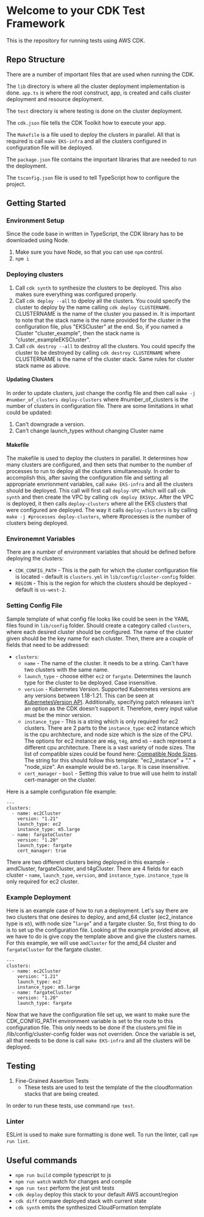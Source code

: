 # Welcome to your CDK Test Framework

This is the repository for running tests using AWS CDK. 

## Repo Structure

There are a number of important files that are used when running the CDK. 

The `lib` directory is where all the cluster deployment implementation is done. `app.ts` is where the root construct, app, is created and calls cluster deployment and resource deployment. 

The `test` directory is where testing is done on the cluster deployment. 

The `cdk.json` file tells the CDK Toolkit how to execute your app.

The `Makefile` is a file used to deploy the clusters in parallel. All that is required is call `make EKS-infra` and all the clusters configured in configuration file will be deployed. 

The `package.json` file contains the important libraries that are needed to run the deployment. 

The `tsconfig.json` file is used to tell TypeScript how to configure the project. 

## Getting Started

### Environment Setup

Since the code base in written in TypeScript, the CDK library has to be downloaded using Node. 

1. Make sure you have Node, so that you can use `npm` control. 
2. `npm i`

### Deploying clusters

1. Call `cdk synth` to synthesize the clusters to be deployed. This also makes sure everything was configured properly. 
2. Call `cdk deploy --all` to dpeloy all the clusters. You could specify the cluster to deploy by the name calling `cdk deploy CLUSTERNAME`. CLUSTERNAME is the name of the cluster you passed in. It is important to note that the stack name is the name provided for the cluster in the configuration file, plus "EKSCluster" at the end. So, if you named a Cluster "cluster_example", then the stack name is "cluster_exampleEKSCluster". 
3. Call `cdk destroy --all` to destroy all the clusters. You could specify the cluster to be destroyed by calling `cdk destroy CLUSTERNAME` where CLUSTERNAME is the name of the cluster stack. Same rules for cluster stack name as above. 

#### Updating Clusters

In order to update clusters, just change the config file and then call `make -j #number_of_clusters deploy-clusters` where #number_of_clusters is the number of clusters in configuration file. There are some limitations in what could be updated:
1. Can't downgrade a version. 
2. Can't change launch_types without changing Cluster name

#### Makefile

The makefile is used to deploy the clusters in parallel. It determines how many clusters are configured, and then sets that number to the number of processes to run to deploy all the clusters simultaneously. In order to accomplish this, after saving the configuration file and setting all appropriate envrionment variables, call `make EKS-infra` and all the clusters should be deployed. This call will first call `deploy-VPC` which will call `cdk synth` and then create the VPC by calling `cdk deploy EKSVpc`. After the VPC is deployed, it then calls `deploy-clusters` where all the EKS clusters that were configured are deployed. The way it calls `deploy-clusters` is by calling `make -j #processes deploy-clusters`, where #processes is the number of clusters being deployed. 


### Environemnt Variables

There are a number of environment variables that should be defined before deploying the clusters:

* `CDK_CONFIG_PATH` - This is the path for which the cluster configuration file is located - default is `clusters.yml` in `lib/config/cluster-config` folder.
* `REGION` - This is the region for which the clusters should be deployed - default is `us-west-2`.

### Setting Config File

Sample template of what config file looks like could be seen in the YAML files found in `lib/config` folder. Should create a category called `clusters`, where each desired cluster should be configured. The name of the cluster given should be the key name for each cluster. Then, there are a couple of fields that need to be addressed:

* `clusters`:
    * `name` - The name of the cluster. It needs to be a string. Can't have two clusters with the same name. 
    * `launch_type` - choose either `ec2` or `fargate`. Determines the launch type for the cluster to be deployed. Case insensitive. 
    * `version` - Kubernetes Version. Supported Kubernetes versions are any versions between 1.18-1.21. This can be seen at [KubernetesVersion API](https://docs.aws.amazon.com/cdk/api/v2/docs/aws-cdk-lib.aws_eks.KubernetesVersion.html). Additionally, specifying patch releases isn't an option as the CDK doesn't support it. Therefore, every input value must be the minor version. 
    * `instance_type` - This is a string which is only required for ec2 clusters. There are 2 parts to the `instance_type`: ec2 instance which is the cpu architecture, and node size which is the size of the CPU. The options for ec2 instance are `m6g`, `t4g`, amd `m5` - each represent a different cpu architecture. There is a vast variety of node sizes. The list of compatible sizes could be found here: [Compatible Node Sizes](https://www.amazonaws.cn/en/ec2/instance-types/). The string for this should follow this template: "ec2_instance" + "." + "node_size". An example would be `m5.large`. It is case insensitive. 
    * `cert_manager` - `bool` - Setting this value to true will use helm to install cert-manager on the cluster. 

Here is a sample configuration file example:
```
---
clusters:
  - name: ec2Cluster
    version: "1.21"
    launch_type: ec2
    instance_type: m5.large
  - name: fargateCluster
    version: "1.20"
    launch_type: fargate
    cert_manager: true
```

There are two different clusters being deployed in this example - amdCluster, fargateCluster, and t4gCluster. There are 4 fields for each cluster - `name`, `launch_type`, `version`, and `instance_type`. `instance_type` is only required for ec2 cluster. 
   


### Example Deployment

Here is an example case of how to run a deployment. Let's say there are two clusters that one desires to deploy, and amd_64 cluster (ec2_instance type is `m5`), with node size "`large`" and a fargate cluster. So, first thing to do is to set up the configuration file. Looking at the example provided above, all we have to do is give copy the template above and give the clusters names. For this example, we will use `amdCluster` for the amd_64 cluster and `fargateCluster` for the fargate cluster. 

```
---
clusters:
  - name: ec2Cluster
    version: "1.21"
    launch_type: ec2
    instance_type: m5.large
  - name: fargateCluster
    version: "1.20"
    launch_type: fargate
```
Now that we have the configuration file set up, we want to make sure the CDK_CONFIG_PATH environment variable is set to the route to this configuration file. This only needs to be done if the clusters.yml file in /lib/config/cluster-config folder was not overriden. Once the variable is set, all that needs to be done is call `make EKS-infra` and all the clusters will be deployed. 

## Testing

1. Fine-Grained Assertion Tests
    * These tests are used to test the template of the the cloudformation stacks that are being created. 

In order to run these tests, use command `npm test`. 

### Linter

ESLint is used to make sure formatting is done well. To run the linter, call `npm run lint`. 

## Useful commands

* `npm run build`   compile typescript to js
* `npm run watch`   watch for changes and compile
* `npm run test`    perform the jest unit tests
* `cdk deploy`      deploy this stack to your default AWS account/region
* `cdk diff`        compare deployed stack with current state
* `cdk synth`       emits the synthesized CloudFormation template
